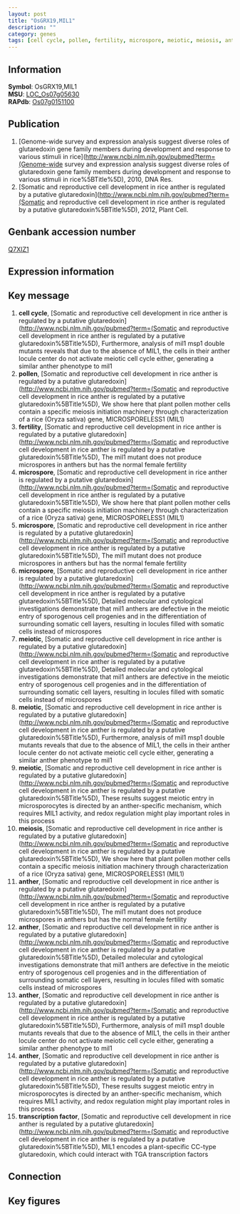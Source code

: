 ```yaml
---
layout: post
title: "OsGRX19,MIL1"
description: ""
category: genes
tags: [cell cycle, pollen, fertility, microspore, meiotic, meiosis, anther, transcription factor, Gene]
---
```


## Information
__Symbol__: OsGRX19,MIL1  
__MSU__: [LOC_Os07g05630](http://rice.plantbiology.msu.edu/cgi-bin/ORF_infopage.cgi?orf=LOC_Os07g05630)  
__RAPdb__: [Os07g0151100](http://rapdb.dna.affrc.go.jp/viewer/gbrowse_details/irgsp1?name=Os07g0151100)  

## Publication
1. [Genome-wide survey and expression analysis suggest diverse roles of glutaredoxin gene family members during development and response to various stimuli in rice](http://www.ncbi.nlm.nih.gov/pubmed?term=(Genome-wide survey and expression analysis suggest diverse roles of glutaredoxin gene family members during development and response to various stimuli in rice%5BTitle%5D), 2010, DNA Res.
2. [Somatic and reproductive cell development in rice anther is regulated by a putative glutaredoxin](http://www.ncbi.nlm.nih.gov/pubmed?term=(Somatic and reproductive cell development in rice anther is regulated by a putative glutaredoxin%5BTitle%5D), 2012, Plant Cell.

## Genbank accession number
[Q7XIZ1](http://www.ncbi.nlm.nih.gov/nuccore/Q7XIZ1)

## Expression information

## Key message
1. __cell cycle__, [Somatic and reproductive cell development in rice anther is regulated by a putative glutaredoxin](http://www.ncbi.nlm.nih.gov/pubmed?term=(Somatic and reproductive cell development in rice anther is regulated by a putative glutaredoxin%5BTitle%5D),  Furthermore, analysis of mil1 msp1 double mutants reveals that due to the absence of MIL1, the cells in their anther locule center do not activate meiotic cell cycle either, generating a similar anther phenotype to mil1
2. __pollen__, [Somatic and reproductive cell development in rice anther is regulated by a putative glutaredoxin](http://www.ncbi.nlm.nih.gov/pubmed?term=(Somatic and reproductive cell development in rice anther is regulated by a putative glutaredoxin%5BTitle%5D),  We show here that plant pollen mother cells contain a specific meiosis initiation machinery through characterization of a rice (Oryza sativa) gene, MICROSPORELESS1 (MIL1)
3. __fertility__, [Somatic and reproductive cell development in rice anther is regulated by a putative glutaredoxin](http://www.ncbi.nlm.nih.gov/pubmed?term=(Somatic and reproductive cell development in rice anther is regulated by a putative glutaredoxin%5BTitle%5D),  The mil1 mutant does not produce microspores in anthers but has the normal female fertility
4. __microspore__, [Somatic and reproductive cell development in rice anther is regulated by a putative glutaredoxin](http://www.ncbi.nlm.nih.gov/pubmed?term=(Somatic and reproductive cell development in rice anther is regulated by a putative glutaredoxin%5BTitle%5D),  We show here that plant pollen mother cells contain a specific meiosis initiation machinery through characterization of a rice (Oryza sativa) gene, MICROSPORELESS1 (MIL1)
5. __microspore__, [Somatic and reproductive cell development in rice anther is regulated by a putative glutaredoxin](http://www.ncbi.nlm.nih.gov/pubmed?term=(Somatic and reproductive cell development in rice anther is regulated by a putative glutaredoxin%5BTitle%5D),  The mil1 mutant does not produce microspores in anthers but has the normal female fertility
6. __microspore__, [Somatic and reproductive cell development in rice anther is regulated by a putative glutaredoxin](http://www.ncbi.nlm.nih.gov/pubmed?term=(Somatic and reproductive cell development in rice anther is regulated by a putative glutaredoxin%5BTitle%5D),  Detailed molecular and cytological investigations demonstrate that mil1 anthers are defective in the meiotic entry of sporogenous cell progenies and in the differentiation of surrounding somatic cell layers, resulting in locules filled with somatic cells instead of microspores
7. __meiotic__, [Somatic and reproductive cell development in rice anther is regulated by a putative glutaredoxin](http://www.ncbi.nlm.nih.gov/pubmed?term=(Somatic and reproductive cell development in rice anther is regulated by a putative glutaredoxin%5BTitle%5D),  Detailed molecular and cytological investigations demonstrate that mil1 anthers are defective in the meiotic entry of sporogenous cell progenies and in the differentiation of surrounding somatic cell layers, resulting in locules filled with somatic cells instead of microspores
8. __meiotic__, [Somatic and reproductive cell development in rice anther is regulated by a putative glutaredoxin](http://www.ncbi.nlm.nih.gov/pubmed?term=(Somatic and reproductive cell development in rice anther is regulated by a putative glutaredoxin%5BTitle%5D),  Furthermore, analysis of mil1 msp1 double mutants reveals that due to the absence of MIL1, the cells in their anther locule center do not activate meiotic cell cycle either, generating a similar anther phenotype to mil1
9. __meiotic__, [Somatic and reproductive cell development in rice anther is regulated by a putative glutaredoxin](http://www.ncbi.nlm.nih.gov/pubmed?term=(Somatic and reproductive cell development in rice anther is regulated by a putative glutaredoxin%5BTitle%5D),  These results suggest meiotic entry in microsporocytes is directed by an anther-specific mechanism, which requires MIL1 activity, and redox regulation might play important roles in this process
10. __meiosis__, [Somatic and reproductive cell development in rice anther is regulated by a putative glutaredoxin](http://www.ncbi.nlm.nih.gov/pubmed?term=(Somatic and reproductive cell development in rice anther is regulated by a putative glutaredoxin%5BTitle%5D),  We show here that plant pollen mother cells contain a specific meiosis initiation machinery through characterization of a rice (Oryza sativa) gene, MICROSPORELESS1 (MIL1)
11. __anther__, [Somatic and reproductive cell development in rice anther is regulated by a putative glutaredoxin](http://www.ncbi.nlm.nih.gov/pubmed?term=(Somatic and reproductive cell development in rice anther is regulated by a putative glutaredoxin%5BTitle%5D),  The mil1 mutant does not produce microspores in anthers but has the normal female fertility
12. __anther__, [Somatic and reproductive cell development in rice anther is regulated by a putative glutaredoxin](http://www.ncbi.nlm.nih.gov/pubmed?term=(Somatic and reproductive cell development in rice anther is regulated by a putative glutaredoxin%5BTitle%5D),  Detailed molecular and cytological investigations demonstrate that mil1 anthers are defective in the meiotic entry of sporogenous cell progenies and in the differentiation of surrounding somatic cell layers, resulting in locules filled with somatic cells instead of microspores
13. __anther__, [Somatic and reproductive cell development in rice anther is regulated by a putative glutaredoxin](http://www.ncbi.nlm.nih.gov/pubmed?term=(Somatic and reproductive cell development in rice anther is regulated by a putative glutaredoxin%5BTitle%5D),  Furthermore, analysis of mil1 msp1 double mutants reveals that due to the absence of MIL1, the cells in their anther locule center do not activate meiotic cell cycle either, generating a similar anther phenotype to mil1
14. __anther__, [Somatic and reproductive cell development in rice anther is regulated by a putative glutaredoxin](http://www.ncbi.nlm.nih.gov/pubmed?term=(Somatic and reproductive cell development in rice anther is regulated by a putative glutaredoxin%5BTitle%5D),  These results suggest meiotic entry in microsporocytes is directed by an anther-specific mechanism, which requires MIL1 activity, and redox regulation might play important roles in this process
15. __transcription factor__, [Somatic and reproductive cell development in rice anther is regulated by a putative glutaredoxin](http://www.ncbi.nlm.nih.gov/pubmed?term=(Somatic and reproductive cell development in rice anther is regulated by a putative glutaredoxin%5BTitle%5D),  MIL1 encodes a plant-specific CC-type glutaredoxin, which could interact with TGA transcription factors

## Connection

## Key figures


